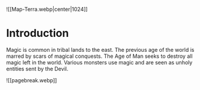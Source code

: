 
![[Map-Terra.webp|center|1024]]

# Introduction
Magic is common in tribal lands to the east. The previous age of the world is marred by scars of magical conquests. The Age of Man seeks to destroy all magic left in the world. Various monsters use magic and are seen as unholy entities sent by the Devil.

![[pagebreak.webp]]